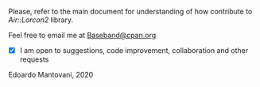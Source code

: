 Please, refer to the main document for understanding of how contribute to _Air::Lorcon2_ library.

Feel free to email me at Baseband@cpan.org

  -[x] I am open to suggestions, code improvement, collaboration and other requests

Edoardo Mantovani, 2020
